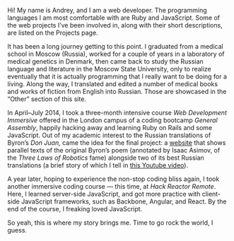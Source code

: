 Hi! My name is Andrey, and I am a web developer. The programming languages I am most comfortable with are Ruby and JavaScript. Some of the web projects I’ve been involved in, along with their short descriptions, are listed on the Projects page.

It has been a long journey getting to this point. I graduated from a medical school in Moscow (Russia), worked for a couple of years in a laboratory of medical genetics in Denmark, then came back to study the Russian language and literature in the Moscow State University, only to realize eventually that it is actually programming that I really want to be doing for a living. Along the way, I translated and edited a number of medical books and works of fiction from English into Russian. Those are showcased in the “Other” section of this site.

In April–July 2014, I took a three-month intensive course *Web Development Immersive* offered in the London campus of a coding bootcamp *General Assembly*, happily hacking away and learning Ruby on Rails and some JavaScript. Out of my academic interest to the Russian translations of Byron’s *Don Juan,* came the idea for the final project: a [website](http://donjuan.herokuapp.com) that shows parallel texts of the original Byron’s poem (annotated by Isaac Asimov, of the *Three Laws of Robotics* fame) alongside two of its best Russian translations (a brief story of which I tell in [this Youtube video](https://youtu.be/GQWlpVrULlw)).

A year later, hoping to experience the non-stop coding bliss again, I took another immersive coding course — this time, at *Hack Reactor Remote*. Here, I learned server-side JavaScript, and got more practice with client-side JavaScript frameworks, such as Backbone, Angular, and React. By the end of the course, I freaking loved JavaScript.

So yeah, this is where my story brings me. Time to go rock the world, I guess.
